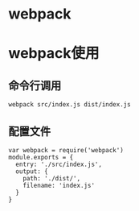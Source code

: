 # webpack


# webpack使用

## 命令行调用

```
webpack src/index.js dist/index.js
```

## 配置文件

```
var webpack = require('webpack')
module.exports = {
  entry: './src/index.js',
  output: {
    path: './dist/',
    filename: 'index.js'
  }
}
```





































